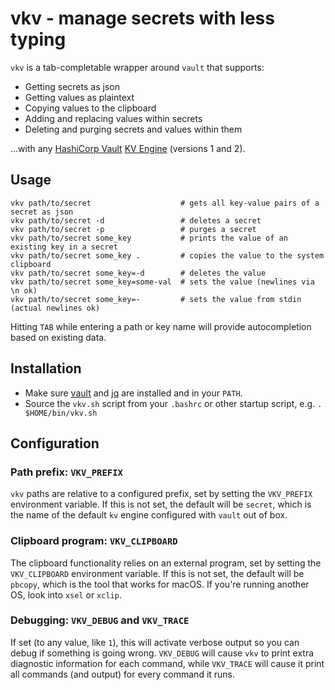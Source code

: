 # vkv - manage secrets with less typing

`vkv` is a tab-completable wrapper around `vault` that supports:

* Getting secrets as json
* Getting values as plaintext
* Copying values to the clipboard
* Adding and replacing values within secrets
* Deleting and purging secrets and values within them

...with any [HashiCorp Vault](https://www.vaultproject.io/)
[KV Engine](https://www.vaultproject.io/docs/secrets/kv/index.html) (versions 1 and 2).

## Usage

```
vkv path/to/secret                    # gets all key-value pairs of a secret as json
vkv path/to/secret -d                 # deletes a secret
vkv path/to/secret -p                 # purges a secret
vkv path/to/secret some_key           # prints the value of an existing key in a secret
vkv path/to/secret some_key .         # copies the value to the system clipboard
vkv path/to/secret some_key=-d        # deletes the value
vkv path/to/secret some_key=some-val  # sets the value (newlines via \n ok)
vkv path/to/secret some_key=-         # sets the value from stdin (actual newlines ok)
```

Hitting `TAB` while entering a path or key name will provide autocompletion based on existing data.

## Installation

* Make sure [vault](https://www.vaultproject.io/downloads.html)
  and [jq](https://stedolan.github.io/jq/) are installed and in your `PATH`.
* Source the `vkv.sh` script from your `.bashrc` or other startup script, e.g. `. $HOME/bin/vkv.sh`

## Configuration

### Path prefix: `VKV_PREFIX`

`vkv` paths are relative to a configured prefix, set by setting the `VKV_PREFIX` environment variable.
If this is not set, the default will be `secret`, which is the name of the default `kv` engine
configured with `vault` out of box.

### Clipboard program: `VKV_CLIPBOARD`

The clipboard functionality relies on an external program, set by setting the `VKV_CLIPBOARD` environment
variable. If this is not set, the default will be `pbcopy`, which is the tool that works for macOS.
If you're running another OS, look into `xsel` or `xclip`.

### Debugging: `VKV_DEBUG` and `VKV_TRACE`

If set (to any value, like `1`), this will activate verbose output so you can debug if something
is going wrong. `VKV_DEBUG` will cause `vkv` to print extra diagnostic information for each command,
while `VKV_TRACE` will cause it print all commands (and output) for every command it runs.
